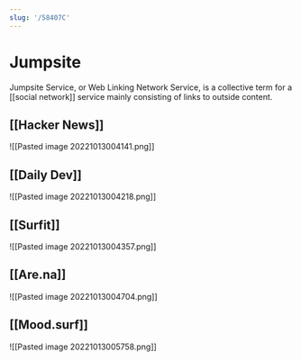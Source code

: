 ```yaml
---
slug: '/58407C'
---
```


# Jumpsite

Jumpsite Service, or Web Linking Network Service, is a collective term for a [[social network]] service mainly consisting of links to outside content.

## [[Hacker News]]

![[Pasted image 20221013004141.png]]

## [[Daily Dev]]

![[Pasted image 20221013004218.png]]

## [[Surfit]]

![[Pasted image 20221013004357.png]]

## [[Are.na]]

![[Pasted image 20221013004704.png]]

## [[Mood.surf]]

![[Pasted image 20221013005758.png]]
